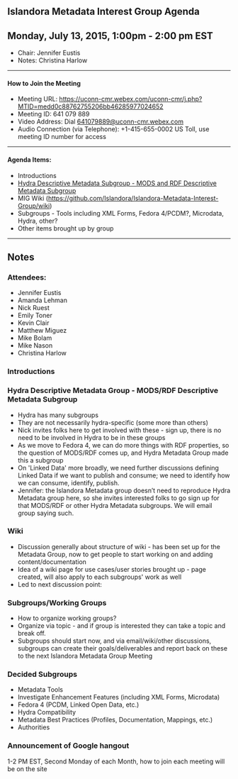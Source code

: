 ## Islandora Metadata Interest Group Agenda
Monday, July 13, 2015, 1:00pm - 2:00 pm EST
---

* Chair: Jennifer Eustis
* Notes: Christina Harlow  

---

#### How to Join the Meeting  
* Meeting URL: https://uconn-cmr.webex.com/uconn-cmr/j.php?MTID=medd0c88762755206bb46285977024652
* Meeting ID: 641 079 889
* Video Address: Dial 641079889@uconn-cmr.webex.com
* Audio Connection (via Telephone): +1-415-655-0002 US Toll, use meeting ID number for access

---

#### Agenda Items:

* Introductions
* [Hydra Descriptive Metadata Subgroup - MODS and RDF Descriptive Metadata Subgroup](https://wiki.duraspace.org/display/hydra/MODS+and+RDF+Descriptive+Metadata+Subgroup)
* MIG Wiki (https://github.com/Islandora/Islandora-Metadata-Interest-Group/wiki)
* Subgroups - Tools including XML Forms, Fedora 4/PCDM?, Microdata, Hydra, other?
* Other items brought up by group
 
---

## Notes

### Attendees:
- Jennifer Eustis
- Amanda Lehman
- Nick Ruest
- Emily Toner
- Kevin Clair
- Matthew Miguez
- Mike Bolam
- Mike Nason
- Christina Harlow

### Introductions

### Hydra Descriptive Metadata Group - MODS/RDF Descriptive Metadata Subgroup
 - Hydra has many subgroups
 - They are not necessarily hydra-specific (some more than others)
 - Nick invites folks here to get involved with these - sign up, there is no need to be involved in Hydra to be in these groups
 - As we move to Fedora 4, we can do more things with RDF properties, so the question of MODS/RDF comes up, and Hydra Metadata Group made this a subgroup
 - On 'Linked Data' more broadly, we need further discussions defining Linked Data if we want to publish and consume; we need to identify how we can consume, identify, publish. 
 - Jennifer: the Islandora Metadata group doesn’t need to reproduce Hydra Metadata group here, so she invites interested folks to go sign up for that MODS/RDF or other Hydra Metadata subgroups. We will email group saying such.

### Wiki
- Discussion generally about structure of wiki - has been set up for the Metadata Group, now to get people to start working on and adding content/documentation
- Idea of a wiki page for use cases/user stories brought up - page created, will also apply to each subgroups' work as well
- Led to next discussion point:

### Subgroups/Working Groups
- How to organize working groups? 
- Organize via topic - and if group is interested they can take a topic and break off.
- Subgroups should start now, and via email/wiki/other discussions, subgroups can create their goals/deliverables and report back on these to the next Islandora Metadata Group Meeting

### Decided Subgroups
- Metadata Tools
- Investigate Enhancement Features (including XML Forms, Microdata)
- Fedora 4 (PCDM, Linked Open Data, etc.)
- Hydra Compatibility
- Metadata Best Practices (Profiles, Documentation, Mappings, etc.)
- Authorities

### Announcement of Google hangout
1-2 PM EST, Second Monday of each Month, how to join each meeting will be on the site
